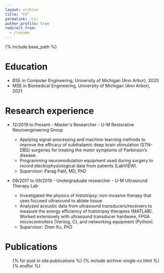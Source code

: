 ```yaml
---
layout: archive
title: "CV"
permalink: /cv/
author_profile: true
redirect_from:
  - /resume
---
```


{% include base_path %}

Education
======
* BSE in Computer Engineering, University of Michigan (Ann Arbor), 2020
* MSE in Biomedical Engineering, University of Michigan (Ann Arbor), 2021

Research experience
======
* 12/2019 to Present - Master's Researcher - U-M Restorative Neuroengineering Group
  * Applying signal-processing and machine-learning methods to improve the efficacy of subthalamic deep brain stimulation (STN-DBS) surgeries for treating the motor symptoms of Parkinson’s disease.
  * Programming neuromodulation equipment used during surgery to record electrophysiological data from patients (LabVIEW).
  * Supervisor: Parag Patil, MD, PhD

* 09/2017 to 09/2019 - Undergraduate researcher - U-M Ultrasound Therapy Lab
  * Investigated the physics of histotripsy: non-invasive therapy that uses focused ultrasound to ablate tissue
  * Analyzed acoustic data from ultrasound transducers/receivers to measure the energy efficiency of histotripsy therapies (MATLAB). Worked extensively with ultrasound transducer hardware, FPGA microcontrollers (Verilog, C), and networking equipment (Python).
  * Supervisor: Zhen Xu, PhD
  
Publications
======
  <ul>{% for post in site.publications %}
    {% include archive-single-cv.html %}
  {% endfor %}</ul>
